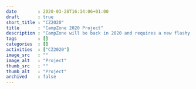 ```yaml
---
date        : 2020-03-28T16:14:06+01:00
draft       : true
short_title : "CZ2020"
title       : "CampZone 2020 Project"
description : "CampZone will be back in 2020 and requires a new flashy new badge!"
tags        : []
categories  : []
activities  : ["CZ2020"]
image_src   : ""
image_alt   : "Project"
thumb_src   : ""
thumb_alt   : "Project"
archived    : false
---
```

